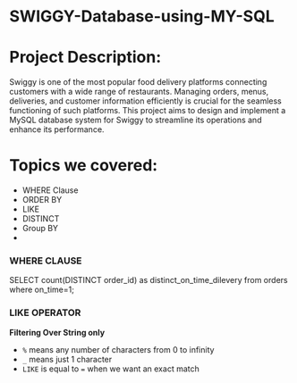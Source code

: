 # SWIGGY-Database-using-MY-SQL

# Project Description:
Swiggy is one of the most popular food delivery platforms connecting customers with a wide range of restaurants. Managing orders, menus, deliveries, and customer information efficiently is crucial for the seamless functioning of such platforms. This project aims to design and implement a MySQL database system for Swiggy to streamline its operations and enhance its performance.

# Topics we covered:

- WHERE Clause
- ORDER BY
- LIKE
- DISTINCT
- Group BY
- 
### WHERE CLAUSE
SELECT count(DISTINCT order_id) as distinct_on_time_dilevery  from orders
where on_time=1;

### LIKE OPERATOR

**Filtering Over String only**

- `%` means any number of characters from 0 to infinity
- `_` means just 1 character
- `LIKE` is equal to `=` when we want an exact match

